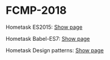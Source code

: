 # FCMP-2018

Hometask ES2015: [Show page](https://es2015-fcmp.netlify.com/)

Hometask Babel-ES7: [Show page](https://fcmp-es7-babel.netlify.com/)

Hometask Design patterns: [Show page](https://anton-yatskevich.github.io/FCMP-2018/dist)
